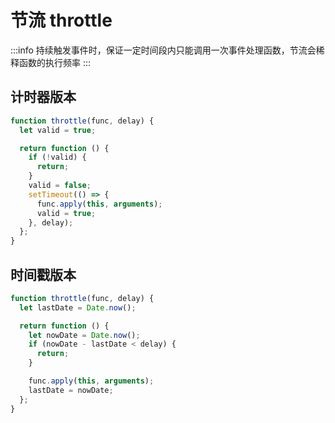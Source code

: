 # 节流 throttle

:::info
持续触发事件时，保证一定时间段内只能调用一次事件处理函数，节流会稀释函数的执行频率
:::

## 计时器版本

```js
function throttle(func, delay) {
  let valid = true;

  return function () {
    if (!valid) {
      return;
    }
    valid = false;
    setTimeout(() => {
      func.apply(this, arguments);
      valid = true;
    }, delay);
  };
}
```

## 时间戳版本

```js
function throttle(func, delay) {
  let lastDate = Date.now();

  return function () {
    let nowDate = Date.now();
    if (nowDate - lastDate < delay) {
      return;
    }

    func.apply(this, arguments);
    lastDate = nowDate;
  };
}
```
